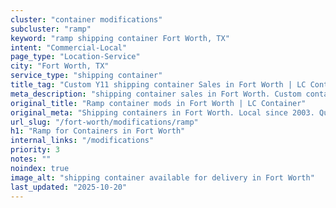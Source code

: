 ```yaml
---
cluster: "container modifications"
subcluster: "ramp"
keyword: "ramp shipping container Fort Worth, TX"
intent: "Commercial-Local"
page_type: "Location-Service"
city: "Fort Worth, TX"
service_type: "shipping container"
title_tag: "Custom Y11 shipping container Sales in Fort Worth | LC Container"
meta_description: "shipping container sales in Fort Worth. Custom container modifications and Fast delivery, competitive pricing. Serving modifications area. Quote ID: 1YB. Call (214) 524-4168 for your free quote today."
original_title: "Ramp container mods in Fort Worth | LC Container"
original_meta: "Shipping containers in Fort Worth. Local since 2003. Quality containers. Fast delivery. Get your free quote — call (214) 524-4168 today. LC Container — your ..."
url_slug: "/fort-worth/modifications/ramp"
h1: "Ramp for Containers in Fort Worth"
internal_links: "/modifications"
priority: 3
notes: ""
noindex: true
image_alt: "shipping container available for delivery in Fort Worth"
last_updated: "2025-10-20"
---
```


<!-- TODO: Add unique city/inventory copy, images, and internal links here. -->
